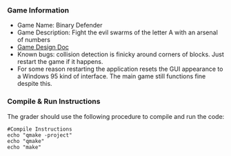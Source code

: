 ### Game Information
  + Game Name: Binary Defender
  + Game Description: Fight the evil swarms of the letter A with an arsenal of numbers
  + [Game Design Doc](GameDesignDoc.md)
  + Known bugs: collision detection is finicky around corners of blocks. Just restart the game if it happens.
  + For some reason restarting the application resets the GUI appearance to a Windows 95 kind of interface. The main game still functions fine despite this.


### Compile & Run Instructions
The grader should use the following procedure to compile and run the code:
```shell
#Compile Instructions
echo "qmake -project"
echo "qmake"
echo "make"
```

